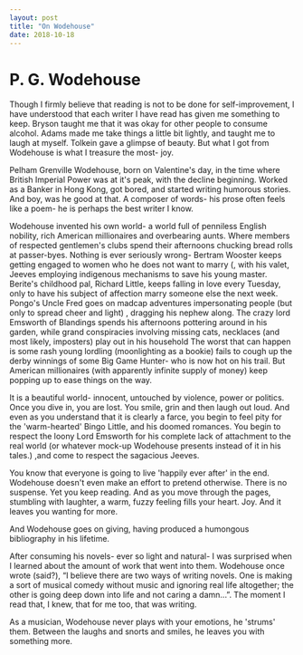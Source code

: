 ```yaml
---
layout: post
title: "On Wodehouse"
date: 2018-10-18
---
```


# P. G. Wodehouse


Though I firmly believe that reading is not to be done for
self-improvement, I have understood that each writer I have read has given me
something to keep. Bryson taught me that it was okay for other people to
consume alcohol. Adams made me take things a little bit lightly, and taught
me to laugh at myself. Tolkein gave a glimpse of beauty. But what I got from
Wodehouse is what I treasure the most- joy.


Pelham Grenville Wodehouse, born on Valentine's day, in the time
where British Imperial Power was at it's peak, with the decline beginning. Worked
as a Banker in Hong Kong, got bored, and started writing humorous stories.
And boy, was he good at that. A composer of words- his prose often feels like
a poem- he is perhaps the best writer I know.


Wodehouse invented his own world- a world full of penniless English
nobility, rich American millionaires and overbearing aunts. Where members of
respected gentlemen's clubs spend their afternoons chucking bread rolls at
passer-byes. Nothing is ever seriously wrong- Bertram Wooster keeps getting
engaged to women who he does not want to marry (, with his valet, Jeeves
employing indigenous mechanisms to save his young master. Berite's childhood
pal, Richard Little, keeps falling in love every Tuesday, only to have his
subject of affection marry someone else the next week. Pongo's Uncle Fred goes
on madcap adventures impersonating people (but only to spread cheer and light)
, dragging his nephew along. The crazy lord Emsworth of Blandings spends his
afternoons pottering around in his garden, while grand conspiracies involving
missing cats, necklaces (and most likely, imposters) play out in his household
The worst that can happen is some rash young lordling (moonlighting as a bookie) 
fails to cough up the derby winnings of some Big Game Hunter- who is now hot on
his trail. But American millionaires (with apparently infinite supply of money)
keep popping up to ease things on the way.


It is a beautiful world- innocent, untouched by violence, power or
politics. Once you dive in, you are lost. You smile, grin and then laugh
out loud. And even as you understand that it is clearly a farce, you begin to
feel pity for the 'warm-hearted' Bingo Little, and his doomed romances. You
begin to respect the loony Lord Emsworth for his complete lack of attachment
to the real world (or whatever mock-up Wodehouse presents instead of it in his
tales.) ,and come to respect the sagacious  Jeeves.


You know that everyone is going to live 'happily ever after' in the
end. Wodehouse doesn't even make an effort to pretend otherwise. There is no
suspense. Yet you keep reading. And as you move through the pages, stumbling
with laughter, a warm, fuzzy feeling fills your heart. Joy. And it leaves you
wanting for more.

And Wodehouse goes on giving, having produced a humongous bibliography
in his lifetime.


After consuming his novels- ever so light and natural- I was surprised
when I learned about the amount of work that went into them. Wodehouse once
wrote (said?), “I believe there are two ways of writing novels. One is making
a sort of musical comedy without music and ignoring real life altogether; the
other is going deep down into life and not caring a damn...”. The moment I
read that, I knew, that for me too, that was writing.


As a musician, Wodehouse never plays with your emotions, he 'strums'
them. Between the laughs and snorts and smiles, he leaves you with
something more.
